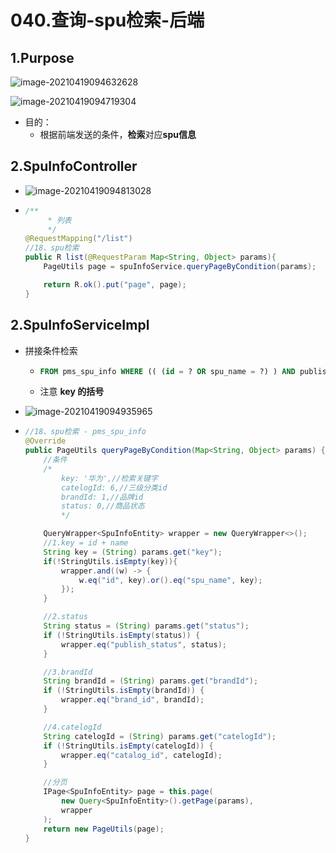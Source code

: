 # 040.查询-spu检索-后端

## 1.Purpose

![image-20210419094632628](https://raw.githubusercontent.com/TWDH/Leetcode-From-Zero/pictures/img/image-20210419094632628.png)

![image-20210419094719304](https://raw.githubusercontent.com/TWDH/Leetcode-From-Zero/pictures/img/image-20210419094719304.png)

* 目的：
  * 根据前端发送的条件，**检索**对应**spu信息**

## 2.SpuInfoController

* ![image-20210419094813028](https://raw.githubusercontent.com/TWDH/Leetcode-From-Zero/pictures/img/image-20210419094813028.png)

* ```java
  /**
       * 列表
       */
  @RequestMapping("/list")
  //18、spu检索
  public R list(@RequestParam Map<String, Object> params){
      PageUtils page = spuInfoService.queryPageByCondition(params);
  
      return R.ok().put("page", page);
  }
  ```

## 2.SpuInfoServiceImpl

* 拼接条件检索

  * ```sql
    FROM pms_spu_info WHERE (( (id = ? OR spu_name = ?) ) AND publish_status = ? AND brand_id = ? AND catalog_id = ?) LIMIT ?,? 
    ```

  * 注意 **key 的括号**

* ![image-20210419094935965](https://raw.githubusercontent.com/TWDH/Leetcode-From-Zero/pictures/img/image-20210419094935965.png)

* ```java
  //18、spu检索 - pms_spu_info
  @Override
  public PageUtils queryPageByCondition(Map<String, Object> params) {
      //条件
      /*
          key: '华为',//检索关键字
          catelogId: 6,//三级分类id
          brandId: 1,//品牌id
          status: 0,//商品状态
          */
  
      QueryWrapper<SpuInfoEntity> wrapper = new QueryWrapper<>();
      //1.key = id + name
      String key = (String) params.get("key");
      if(!StringUtils.isEmpty(key)){
          wrapper.and((w) -> {
              w.eq("id", key).or().eq("spu_name", key);
          });
      }
  
      //2.status
      String status = (String) params.get("status");
      if (!StringUtils.isEmpty(status)) {
          wrapper.eq("publish_status", status);
      }
  
      //3.brandId
      String brandId = (String) params.get("brandId");
      if (!StringUtils.isEmpty(brandId)) {
          wrapper.eq("brand_id", brandId);
      }
  
      //4.catelogId
      String catelogId = (String) params.get("catelogId");
      if (!StringUtils.isEmpty(catelogId)) {
          wrapper.eq("catalog_id", catelogId);
      }
  
      //分页
      IPage<SpuInfoEntity> page = this.page(
          new Query<SpuInfoEntity>().getPage(params),
          wrapper
      );
      return new PageUtils(page);
  }
  ```

